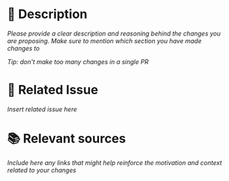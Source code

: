 # 📝 Description 
_Please provide a clear description and reasoning behind the changes you are proposing. Make sure to mention which section you have made changes to_

_Tip: don't make too many changes in a single PR_

# 📌 Related Issue

_Insert related issue here_

# 📚 Relevant sources

_Include here any links that might help reinforce the motivation and context related to your changes_
